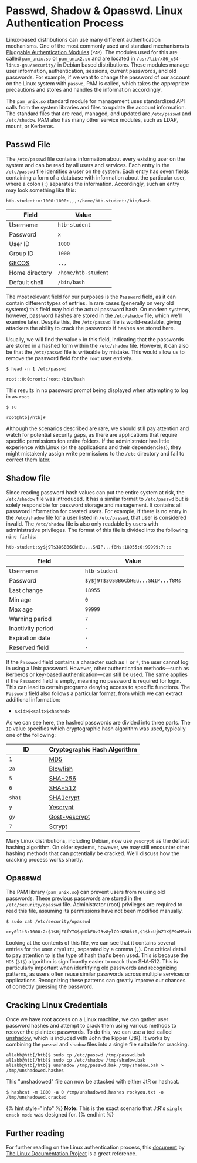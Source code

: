 # Passwd, Shadow & Opasswd. Linux Authentication Process

Linux-based distributions can use many different authentication mechanisms. One of the most commonly used and standard mechanisms is [Pluggable Authentication Modules](https://web.archive.org/web/20220622215926/http://www.linux-pam.org/Linux-PAM-html/Linux-PAM_SAG.html) (`PAM`). The modules used for this are called `pam_unix.so` or `pam_unix2.so` and are located in `/usr/lib/x86_x64-linux-gnu/security/` in Debian based distributions. These modules manage user information, authentication, sessions, current passwords, and old passwords. For example, if we want to change the password of our account on the Linux system with `passwd`, PAM is called, which takes the appropriate precautions and stores and handles the information accordingly.

The `pam_unix.so` standard module for management uses standardized API calls from the system libraries and files to update the account information. The standard files that are read, managed, and updated are `/etc/passwd` and `/etc/shadow`. PAM also has many other service modules, such as LDAP, mount, or Kerberos.

## Passwd File

The `/etc/passwd` file contains information about every existing user on the system and can be read by all users and services. Each entry in the `/etc/passwd` file identifies a user on the system. Each entry has seven fields containing a form of a database with information about the particular user, where a colon (`:`) separates the information. Accordingly, such an entry may look something like this:

```shell-session
htb-student:x:1000:1000:,,,:/home/htb-student:/bin/bash
```

| Field                                              | Value               |
| -------------------------------------------------- | ------------------- |
| Username                                           | `htb-student`       |
| Password                                           | `x`                 |
| User ID                                            | `1000`              |
| Group ID                                           | `1000`              |
| [GECOS](https://en.wikipedia.org/wiki/Gecos_field) | `,,,`               |
| Home directory                                     | `/home/htb-student` |
| Default shell                                      | `/bin/bash`         |

The most relevant field for our purposes is the `Password` field, as it can contain different types of entries. In rare cases (generally on very old systems) this field may hold the actual password hash. On modern systems, however, password hashes are stored in the `/etc/shadow` file, which we'll examine later. Despite this, the `/etc/passwd` file is world-readable, giving attackers the ability to crack the passwords if hashes are stored here.

Usually, we will find the value `x` in this field, indicating that the passwords are stored in a hashed form within the `/etc/shadow` file. However, it can also be that the `/etc/passwd` file is writeable by mistake. This would allow us to remove the password field for the `root` user entirely.

```shell-session
$ head -n 1 /etc/passwd

root::0:0:root:/root:/bin/bash
```

This results in no password prompt being displayed when attempting to log in as `root`.

```shell-session
$ su

root@htb[/htb]#
```

Although the scenarios described are rare, we should still pay attention and watch for potential security gaps, as there are applications that require specific permissions fon entire folders. If the administrator has little experience with Linux (or the applications and their dependencies), they might mistakenly assign write permissions to the `/etc` directory and fail to correct them later.

## Shadow file

Since reading password hash values can put the entire system at risk, the `/etc/shadow` file was introduced. It has a similar format to `/etc/passwd` but is solely responsible for password storage and management. It contains all password information for created users. For example, if there is no entry in the `/etc/shadow` file for a user listed in `/etc/passwd`, that user is considered invalid. The `/etc/shadow` file is also only readable by users with administrative privileges. The format of this file is divided into the following `nine fields`:

```shell-session
htb-student:$y$j9T$3QSBB6CbHEu...SNIP...f8Ms:18955:0:99999:7:::
```

<table><thead><tr><th width="191.272705078125">Field</th><th>Value</th></tr></thead><tbody><tr><td>Username</td><td><code>htb-student</code></td></tr><tr><td>Password</td><td><code>$y$j9T$3QSBB6CbHEu...SNIP...f8Ms</code></td></tr><tr><td>Last change</td><td><code>18955</code></td></tr><tr><td>Min age</td><td><code>0</code></td></tr><tr><td>Max age</td><td><code>99999</code></td></tr><tr><td>Warning period</td><td><code>7</code></td></tr><tr><td>Inactivity period</td><td><code>-</code></td></tr><tr><td>Expiration date</td><td><code>-</code></td></tr><tr><td>Reserved field</td><td><code>-</code></td></tr></tbody></table>

If the `Password` field contains a character such as `!` or `*`, the user cannot log in using a Unix password. However, other authentication methods—such as Kerberos or key-based authentication—can still be used. The same applies if the `Password` field is empty, meaning no password is required for login. This can lead to certain programs denying access to specific functions. The `Password` field also follows a particular format, from which we can extract additional information:

* `$<id>$<salt>$<hashed>`

As we can see here, the hashed passwords are divided into three parts. The `ID` value specifies which cryptographic hash algorithm was used, typically one of the following:

<table><thead><tr><th width="93.09088134765625">ID</th><th>Cryptographic Hash Algorithm</th></tr></thead><tbody><tr><td><code>1</code></td><td><a href="https://en.wikipedia.org/wiki/MD5">MD5</a></td></tr><tr><td><code>2a</code></td><td><a href="https://en.wikipedia.org/wiki/Blowfish_(cipher)">Blowfish</a></td></tr><tr><td><code>5</code></td><td><a href="https://en.wikipedia.org/wiki/SHA-2">SHA-256</a></td></tr><tr><td><code>6</code></td><td><a href="https://en.wikipedia.org/wiki/SHA-2">SHA-512</a></td></tr><tr><td><code>sha1</code></td><td><a href="https://en.wikipedia.org/wiki/SHA-1">SHA1crypt</a></td></tr><tr><td><code>y</code></td><td><a href="https://github.com/openwall/yescrypt">Yescrypt</a></td></tr><tr><td><code>gy</code></td><td><a href="https://www.openwall.com/lists/yescrypt/2019/06/30/1">Gost-yescrypt</a></td></tr><tr><td><code>7</code></td><td><a href="https://en.wikipedia.org/wiki/Scrypt">Scrypt</a></td></tr></tbody></table>

Many Linux distributions, including Debian, now use `yescrypt` as the default hashing algorithm. On older systems, however, we may still encounter other hashing methods that can potentially be cracked. We'll discuss how the cracking process works shortly.

## Opasswd

The PAM library (`pam_unix.so`) can prevent users from reusing old passwords. These previous passwords are stored in the `/etc/security/opasswd` file. Administrator (root) privileges are required to read this file, assuming its permissions have not been modified manually.

```shell-session
$ sudo cat /etc/security/opasswd

cry0l1t3:1000:2:$1$HjFAfYTG$qNDkF0zJ3v8ylCOrKB0kt0,$1$kcUjWZJX$E9uMSmiQeRh4pAAgzuvkq1
```

Looking at the contents of this file, we can see that it contains several entries for the user `cry0l1t3`, separated by a comma (`,`). One critical detail to pay attention to is the type of hash that's been used. This is because the `MD5` (`$1$`) algorithm is significantly easier to crack than SHA-512. This is particularly important when identifying old passwords and recognizing patterns, as users often reuse similar passwords across multiple services or applications. Recognizing these patterns can greatly improve our chances of correctly guessing the password.

## Cracking Linux Credentials

Once we have root access on a Linux machine, we can gather user password hashes and attempt to crack them using various methods to recover the plaintext passwords. To do this, we can use a tool called [unshadow](https://github.com/pmittaldev/john-the-ripper/blob/master/src/unshadow.c), which is included with John the Ripper (JtR). It works by combining the `passwd` and `shadow` files into a single file suitable for cracking.

```shell-session
al1abb@htb[/htb]$ sudo cp /etc/passwd /tmp/passwd.bak 
al1abb@htb[/htb]$ sudo cp /etc/shadow /tmp/shadow.bak 
al1abb@htb[/htb]$ unshadow /tmp/passwd.bak /tmp/shadow.bak > /tmp/unshadowed.hashes
```

This "unshadowed" file can now be attacked with either JtR or hashcat.

```shell-session
$ hashcat -m 1800 -a 0 /tmp/unshadowed.hashes rockyou.txt -o /tmp/unshadowed.cracked
```

{% hint style="info" %}
**Note:** This is the exact scenario that JtR's `single crack mode` was designed for.
{% endhint %}

## Further reading

For further reading on the Linux authentication process, this [document](https://tldp.org/HOWTO/pdf/User-Authentication-HOWTO.pdf) by [The Linux Documentation Project](https://tldp.org/) is a great reference.
